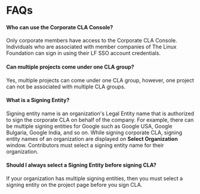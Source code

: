 # FAQs

#### Who can use the Corporate CLA Console?

Only corporate members have access to the Corporate CLA Console. Individuals who are associated with member companies of The Linux Foundation can sign in using their LF SSO account credentials.

#### Can multiple projects come under one CLA group?

Yes, multiple projects can come under one CLA group, however, one project can not be associated with multiple CLA groups.

#### What is a Signing Entity?

Signing entity name is an organization's Legal Entity name that is authorized to sign the corporate CLA on behalf of the company. For example, there can be multiple signing entities for Google such as Google USA, Google Bulgaria, Google India, and so on. While signing corporate CLA, signing entity names of an organization are displayed on **Select Organization** window. Contributors must select a signing entity name for their organization.

#### Should I always select a Signing Entity before signing CLA?

If your organization has multiple signing entities, then you must select a signing entity on the project page before you sign CLA.


